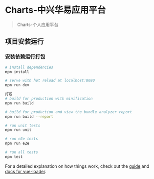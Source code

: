 # Charts-中兴华易应用平台

> Charts-个人应用平台

## 项目安装运行

### 安装依赖运行打包

``` bash
# install dependencies
npm install

# serve with hot reload at localhost:8080
npm run dev

打包
# build for production with minification
npm run build

# build for production and view the bundle analyzer report
npm run build --report

# run unit tests
npm run unit

# run e2e tests
npm run e2e

# run all tests
npm test
```

For a detailed explanation on how things work, check out the [guide](http://vuejs-templates.github.io/webpack/) and [docs for vue-loader](http://vuejs.github.io/vue-loader).

